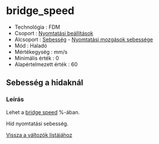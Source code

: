 # bridge\_speed

* Technológia : FDM
* Csoport : [Nyomtatási beállítások](../../konfig/print_settings.md)
* Alcsoport : [Sebesség](../../konfig/print_settings.md#sebesseg) - [Nyomtatási mozgások sebessége](../../konfig/print_settings.md#nyomtatasi-mozgasok-sebessege)
* Mód : Haladó
* Mértékegység : mm/s
* Minimális érték :  0
* Alapértelmezett érték : 60

## Sebesség a hidaknál

### Leírás

Lehet a [bridge speed](bridge_speed.md) %-ában.

Híd nyomtatási sebesség.

[Vissza a változók listájához](./)

